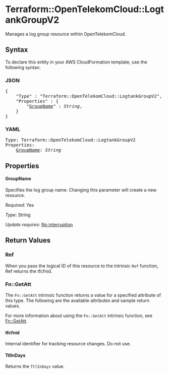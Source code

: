 # Terraform::OpenTelekomCloud::LogtankGroupV2

Manages a log group resource within OpenTelekomCloud.

## Syntax

To declare this entity in your AWS CloudFormation template, use the following syntax:

### JSON

<pre>
{
    "Type" : "Terraform::OpenTelekomCloud::LogtankGroupV2",
    "Properties" : {
        "<a href="#groupname" title="GroupName">GroupName</a>" : <i>String</i>,
    }
}
</pre>

### YAML

<pre>
Type: Terraform::OpenTelekomCloud::LogtankGroupV2
Properties:
    <a href="#groupname" title="GroupName">GroupName</a>: <i>String</i>
</pre>

## Properties

#### GroupName

Specifies the log group name.
Changing this parameter will create a new resource.

_Required_: Yes

_Type_: String

_Update requires_: [No interruption](https://docs.aws.amazon.com/AWSCloudFormation/latest/UserGuide/using-cfn-updating-stacks-update-behaviors.html#update-no-interrupt)

## Return Values

### Ref

When you pass the logical ID of this resource to the intrinsic `Ref` function, Ref returns the tfcfnid.

### Fn::GetAtt

The `Fn::GetAtt` intrinsic function returns a value for a specified attribute of this type. The following are the available attributes and sample return values.

For more information about using the `Fn::GetAtt` intrinsic function, see [Fn::GetAtt](https://docs.aws.amazon.com/AWSCloudFormation/latest/UserGuide/intrinsic-function-reference-getatt.html).

#### tfcfnid

Internal identifier for tracking resource changes. Do not use.

#### TtlInDays

Returns the <code>TtlInDays</code> value.

